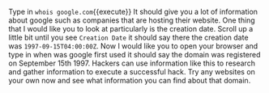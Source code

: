 Type in `whois google.com`{{execute}}
It should give you a lot of information about google such as companies that are hosting their website. One thing that I would like you to look at particularly is the creation date. Scroll up a little bit until you see `Creation Date` it should say there the creation date was `1997-09-15T04:00:00Z`. Now I would like you to open your browser and type in when was google first used it should say the domain was registered on September 15th 1997. Hackers can use information like this to research and gather information to execute a successful hack.
Try any websites on your own now and see what information you can find about that domain.
